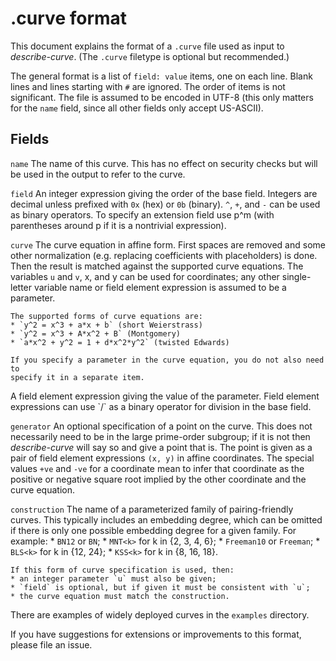 .curve format
=============

This document explains the format of a `.curve` file used as input to
*describe-curve*. (The `.curve` filetype is optional but recommended.)

The general format is a list of `field: value` items, one on each line.
Blank lines and lines starting with `#` are ignored. The order of items
is not significant. The file is assumed to be encoded in UTF-8 (this only
matters for the `name` field, since all other fields only accept US-ASCII).

Fields
------

`name`
    The name of this curve. This has no effect on security checks but will
    be used in the output to refer to the curve.

`field`
    An integer expression giving the order of the base field. Integers are
    decimal unless prefixed with `0x` (hex) or `0b` (binary). `^`, `+`, and
    `-` can be used as binary operators. To specify an extension field use
    p^m (with parentheses around p if it is a nontrivial expression).

`curve`
    The curve equation in affine form. First spaces are removed and some other
    normalization (e.g. replacing coefficients with placeholders) is done.
    Then the result is matched against the supported curve equations.
    The variables `u` and `v`, x, and y can be used for coordinates; any other
    single-letter variable name or field element expression is assumed to be a
    parameter.

    The supported forms of curve equations are:
    * `y^2 = x^3 + a*x + b` (short Weierstrass)
    * `y^2 = x^3 + A*x^2 + B` (Montgomery)
    * `a*x^2 + y^2 = 1 + d*x^2*y^2` (twisted Edwards)

    If you specify a parameter in the curve equation, you do not also need to
    specify it in a separate item.

<any single-letter variable name>
    A field element expression giving the value of the parameter. Field element
    expressions can use `/` as a binary operator for division in the base field.

`generator`
    An optional specification of a point on the curve. This does not necessarily
    need to be in the large prime-order subgroup; if it is not then *describe-curve*
    will say so and give a point that is. The point is given as a pair of field
    element expressions `(x, y)` in affine coordinates. The special values `+ve`
    and `-ve` for a coordinate mean to infer that coordinate as the positive or
    negative square root implied by the other coordinate and the curve equation.

`construction`
    The name of a parameterized family of pairing-friendly curves. This typically
    includes an embedding degree, which can be omitted if there is only one
    possible embedding degree for a given family. For example:
    * `BN12` or `BN`;
    * `MNT<k>` for k in {2, 3, 4, 6};
    * `Freeman10` or `Freeman`;
    * `BLS<k>` for k in {12, 24};
    * `KSS<k>` for k in {8, 16, 18}.

    If this form of curve specification is used, then:
    * an integer parameter `u` must also be given;
    * `field` is optional, but if given it must be consistent with `u`;
    * the curve equation must match the construction.

There are examples of widely deployed curves in the `examples` directory.

If you have suggestions for extensions or improvements to this format, please
file an issue.
